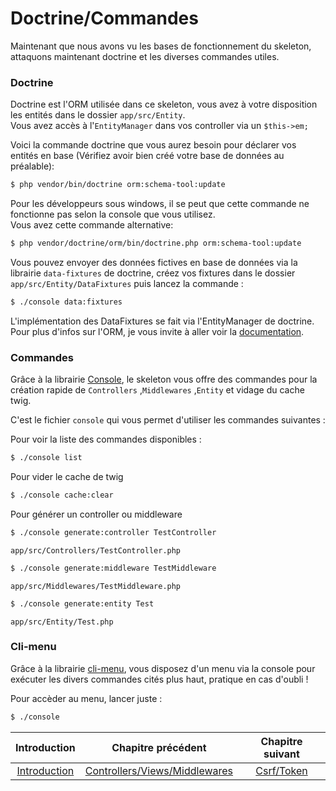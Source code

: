 # Doctrine/Commandes
Maintenant que nous avons vu les bases de fonctionnement du skeleton, attaquons maintenant doctrine et les diverses commandes utiles.


### Doctrine
Doctrine est l'ORM utilisée dans ce skeleton, vous avez à votre disposition les entités dans le dossier `app/src/Entity`.<br>
Vous avez accès à  l'`EntityManager` dans vos controller via un `$this->em;`

Voici la commande doctrine que vous aurez besoin pour déclarer vos entités en base (Vérifiez avoir bien créé votre base de données au préalable):

``` bash
$ php vendor/bin/doctrine orm:schema-tool:update
```

Pour les développeurs sous windows, il se peut que cette commande ne fonctionne pas selon la console que vous utilisez.<br>
Vous avez cette commande alternative:

``` bash
$ php vendor/doctrine/orm/bin/doctrine.php orm:schema-tool:update
```

Vous pouvez envoyer des données fictives en base de données via la librairie `data-fixtures` de doctrine, créez vos fixtures dans le dossier `app/src/Entity/DataFixtures` puis lancez la commande :

``` bash
$ ./console data:fixtures
```

L'implémentation des DataFixtures se fait via l'EntityManager de doctrine.<br>
Pour plus d'infos sur l'ORM, je vous invite à aller voir la [documentation](http://docs.doctrine-project.org/projects/doctrine-orm/en/latest/).


### Commandes

Grâce à la librairie [Console](https://github.com/symfony/console), le skeleton vous offre des commandes pour la création rapide de `Controllers` ,`Middlewares` ,`Entity` et vidage du cache twig.

C'est le fichier `console` qui vous permet d'utiliser les commandes suivantes :

Pour voir la liste des commandes disponibles :
``` bash
$ ./console list
```

Pour vider le cache de twig
``` bash
$ ./console cache:clear
```

Pour générer un controller ou middleware
``` bash
$ ./console generate:controller TestController
```
`app/src/Controllers/TestController.php`

``` bash
$ ./console generate:middleware TestMiddleware
```
`app/src/Middlewares/TestMiddleware.php`

``` bash
$ ./console generate:entity Test
```
`app/src/Entity/Test.php`

### Cli-menu

Grâce à la librairie [cli-menu](https://github.com/php-school/cli-menu), vous disposez d'un menu via la console pour exécuter les divers commandes cités plus haut, pratique en cas d'oubli !

Pour accèder au menu, lancer juste :
``` bash
$ ./console
```

| Introduction | Chapitre précédent | Chapitre suivant |
| :---------------------: | :--------------: | :--------------: |
| [Introduction](https://github.com/SimonDevelop/slim-doctrine/blob/master/docs/introduction.md) | [Controllers/Views/Middlewares](https://github.com/SimonDevelop/slim-doctrine/blob/master/docs/chapter03.md) | [Csrf/Token](https://github.com/SimonDevelop/slim-doctrine/blob/master/docs/chapter05.md) |
